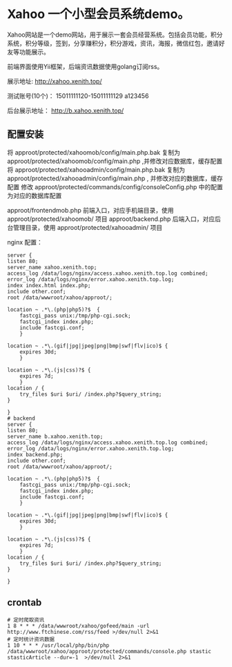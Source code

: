 # Xahoo 一个小型会员系统demo。

Xahoo网站是一个demo网站，用于展示一套会员经营系统。包括会员功能，积分系统，积分等级，签到，分享赚积分，积分游戏，资讯，海报，微信红包，邀请好友等功能展示。


前端界面使用Yii框架，后端资讯数据使用golang订阅rss。

展示地址: http://xahoo.xenith.top/

测试账号(10个)： 15011111120-15011111129 a123456

后台展示地址： http://b.xahoo.xenith.top/


## 配置安装
将 approot/protected/xahoomob/config/main.php.bak 复制为 approot/protected/xahoomob/config/main.php ,并修改对应数据库，缓存配置
将 approot/protected/xahooadmin/config/main.php.bak 复制为 approot/protected/xahooadmin/config/main.php , 并修改对应的数据库，缓存配置
修改 approot/protected/commands/config/consoleConfig.php 中的配置为对应的数据库配置

approot/frontendmob.php 前端入口，对应手机端目录，使用 approot/protected/xahoomob/ 项目
approot/backend.php 后端入口，对应后台管理目录，使用 approot/protected/xahooadmin/ 项目

nginx 配置：
```
server {
listen 80;
server_name xahoo.xenith.top;
access_log /data/logs/nginx/access.xahoo.xenith.top.log combined;
error_log /data/logs/nginx/error.xahoo.xenith.top.log;
index index.html index.php;
include other.conf;
root /data/wwwroot/xahoo/approot/;

location ~ .*\.(php|php5)?$  {
    fastcgi_pass unix:/tmp/php-cgi.sock;
    fastcgi_index index.php;
    include fastcgi.conf;
    }

location ~ .*\.(gif|jpg|jpeg|png|bmp|swf|flv|ico)$ {
    expires 30d;
    }

location ~ .*\.(js|css)?$ {
    expires 7d;
    }
location / {
    try_files $uri $uri/ /index.php?$query_string;
}

}
# backend
server {
listen 80;
server_name b.xahoo.xenith.top;
access_log /data/logs/nginx/access.xahoo.xenith.top.log combined;
error_log /data/logs/nginx/error.xahoo.xenith.top.log;
index backend.php;
include other.conf;
root /data/wwwroot/xahoo/approot/;

location ~ .*\.(php|php5)?$  {
    fastcgi_pass unix:/tmp/php-cgi.sock;
    fastcgi_index index.php;
    include fastcgi.conf;
    }

location ~ .*\.(gif|jpg|jpeg|png|bmp|swf|flv|ico)$ {
    expires 30d;
    }

location ~ .*\.(js|css)?$ {
    expires 7d;
    }
location / {
    try_files $uri $uri/ /index.php?$query_string;
}

}
```

## crontab 
```
# 定时爬取资讯
1 8 * * * /data/wwwroot/xahoo/gofeed/main -url http://www.ftchinese.com/rss/feed >/dev/null 2>&1
# 定时统计资讯数据
1 10 * * * /usr/local/php/bin/php /data/wwwroot/xahoo/approot/protected/commands/console.php stastic stasticArticle --dur=-1  >/dev/null 2>&1
```

